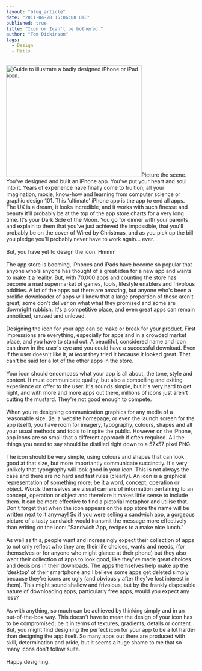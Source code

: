 ```yaml
---
layout: "blog_article"
date: "2011-04-28 15:06:00 UTC"
published: true
title: "Icon or Ican't be bothered."
author: "Tom Dickinson"
tags:
  - Design
  - Rails
---
```


<p><img alt="Guide to illustrate a badly designed iPhone or iPad icon." src="http://i1291.photobucket.com/albums/b548/grammccram/display_size_Icon-or-Ican_t-be-bothered_zpskm76tbss.jpg" style="width: 360px; height: 297px;" />Picture the scene. You&#39;ve designed and built an iPhone app. You&#39;ve put your heart and soul into it. Years of experience have finally come to fruition; all your imagination, moxie, know-how and learning from computer science or graphic design 101. This &#39;ultimate&#39; iPhone app is the app to end all apps. The UX is a dream, it looks incredible, and it works with such finesse and beauty it&#39;ll probably be at the top of the app store charts for a very long time. It&#39;s your Dark Side of the Moon. You go for dinner with your parents and explain to them that you&#39;ve just achieved the impossible, that you&#39;ll probably be on the cover of Wired by Christmas, and as you pick up the bill you pledge you&#39;ll probably never have to work again&hellip; ever.<br />
<br />
But, you have yet to design the icon. Hmmm<br />
<br />
The app store is booming, iPhones and iPads have become so popular that anyone who&#39;s anyone has thought of a great idea for a new app and wants to make it a reality. But, with 70,000 apps and counting the store has become a mad supermarket of games, tools, lifestyle enablers and frivolous oddities. A lot of the apps out there are amazing, but anyone who&#39;s been a prolific downloader of apps will know that a large proportion of these aren&#39;t great; some don&#39;t deliver on what what they promised and some are downright rubbish. It&#39;s a competitive place, and even great apps can remain unnoticed, unused and unloved.<br />
<br />
Designing the icon for your app can be make or break for your product. First impressions are everything, especially for apps and in a crowded market place, and you have to stand out. A beautiful, considered name and icon can draw in the user&#39;s eye and you could have a successful download. Even if the user doesn&#39;t like it, at<em> least</em> they tried it because it looked great. That can&#39;t be said for a lot of the other apps in the store.<br />
<br />
Your icon should encompass what your app is all about, the tone, style and content. It must communicate quality, but also a compelling and exiting experience on offer to the user. It&#39;s sounds simple, but it&#39;s very hard to get right, and with more and more apps out there, millions of icons just aren&#39;t cutting the mustard. They&#39;re not good enough to compete.<br />
<br />
When you&#39;re designing communication graphics for any media of a reasonable size, (ie. a website homepage, or even the launch screen for the app itself), you have room for imagery, typography, colours, shapes and all your usual methods and tools to inspire the public. However on the iPhone, app icons are so small that a different approach if often required. All the things you need to say should be distilled right down to a 57x57 pixel PNG.<br />
<br />
The icon should be very simple, using colours and shapes that can look good at that size, but more importantly communicate succinctly. It&#39;s very unlikely that typography will look good in your icon. This is not always the case and there are no hard and fast rules (clearly). An icon is a graphical representation of something more; be it a word, concept, operation or object. Words themselves are visual carriers of information pertaining to an concept, operation or object and therefore it makes little sense to include them. It can be more effective to find a pictorial metaphor and utilise that. Don&#39;t forget that when the icon appears on the app store the name will be written next to it anyway! So if you were selling a sandwich app, a gorgeous picture of a tasty sandwich would transmit the message more effectively than writing on the icon: &quot;Sandwich App, recipes to a make nice lunch.&quot;<br />
<br />
As well as this, people want and increasingly expect their collection of apps to not only reflect who they are; their life choices, wants and needs, (for themselves or for anyone who might glance at their phone) but they also want their collection of apps to look good, like they&#39;ve made great choices and decisions in their downloads. The apps themselves help make up the &#39;desktop&#39; of their smartphone and I believe some apps get deleted simply because they&#39;re icons are ugly (and obviously after they&#39;ve lost interest in them). This might sound shallow and frivolous, but by the frankly disposable nature of downloading apps, particularly free apps, would you expect any less?<br />
<br />
As with anything, so much can be achieved by thinking simply and in an out-of-the-box way. This doesn&#39;t have to mean the design of your icon has to be compromised; be it in terms of textures, gradients, details or content. But, you might find designing the perfect icon for your app to be a lot harder than designing the app itself. So many apps out there are produced with skill, determination and pride, but it seems a huge shame to me that so many icons don&#39;t follow suite.<br />
<br />
Happy designing.</p>

